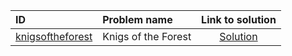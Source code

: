 | ID | Problem name | Link to solution |
|:---|:---|:---:|
| [knigsoftheforest](https://open.kattis.com/problems/knigsoftheforest) | Knigs of the Forest | [Solution](https://github.com/versenyi98/kattis-solutions/tree/main/solutions/knigsoftheforest)|
